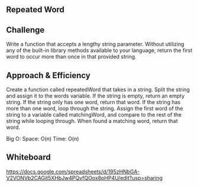 ## Repeated Word

## Challenge
Write a function that accepts a lengthy string parameter.
Without utilizing any of the built-in library methods available to your language, return the first word to occur more than once in that provided string.

## Approach & Efficiency
Create a function called repeatedWord that takes in a string.
Split the string and assign it to the words variable.
If the string is empty, return an empty string.
If the string only has one word, return that word.
If the string has more than one word, loop through the string. Assign the first word of the string to a variable called matchingWord, and compare to the rest of the string while looping through. When found a matching word, return that word.

Big O:
Space: O(n)
Time: O(n)


## Whiteboard
https://docs.google.com/spreadsheets/d/195zHNbGA-V2VONVb2CAGit5XHbJw4PQvfQOox8pHP4U/edit?usp=sharing



